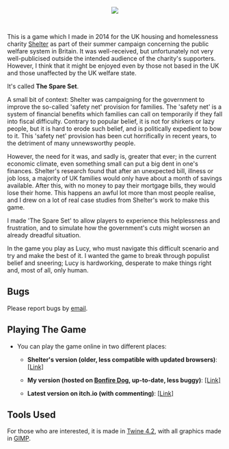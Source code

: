 <p align="center"><img src="https://camo.githubusercontent.com/e4bf0d5692e2cfda45d51f13fd6436df15f1498b/687474703a2f2f696664622e746164732e6f72672f73686f77696d6167653f69643d32253341363135" /></p><br />

This is a game which I made in 2014 for the UK housing and homelessness charity [Shelter](http://shelter.org.uk "Shelter") as part of their summer campaign concerning the public welfare system in Britain. It was well-received, but unfortunately not very well-publicised outside the intended audience of the charity's supporters. However, I think that it might be enjoyed even by those not based in the UK and those unaffected by the UK welfare state. 

It's called **The Spare Set**.

A small bit of context: Shelter was campaigning for the government to improve the so-called 'safety net' provision for families. The 'safety net' is a system of financial benefits which families can call on temporarily if they fall into fiscal difficulty. Contrary to popular belief, it is not for shirkers or lazy people, but it is hard to erode such belief, and is politically expedient to bow to it. This 'safety net' provision has been cut horrifically in recent years, to the detriment of many unnewsworthy people.

However, the need for it was, and sadly is, greater that ever; in the current economic climate, even something small can put a big dent in one's finances. Shelter's research found that after an unexpected bill, illness or job loss, a majority of UK families would only have about a month of savings available. After this, with no money to pay their mortgage bills, they would lose their home. This happens an awful lot more than most people realise, and I drew on a lot of real case studies from Shelter's work to make this game.  

I made 'The Spare Set' to allow players to experience this helplessness and frustration, and to simulate how the government's cuts might worsen an already dreadful situation.

In the game you play as Lucy, who must navigate this difficult scenario and try and make the best of it. I wanted the game to break through populist belief and sneering; Lucy is hardworking, desperate to make things right and, most of all, only human.     

Bugs
----
Please report bugs by [email](mailto:admin@bonfiredog.co.uk).

Playing The Game
----------------
* You can play the game online in two different places:

   * **Shelter's version (older, less compatible with updated browsers)**:       [[Link]](http://www.sheltercontent.org.uk/twine/The%20Spare%20Set.html)

  * **My version (hosted on [Bonfire Dog](http://bonfiredog.co.uk), up-to-date, less buggy)**:
  [[Link]](http://bonfiredog.co.uk/thespareset)

  * **Latest version on itch.io (with commenting)**:
  [[Link]](https://bonfiredog.itch.io/the-spare-set)

Tools Used 
----------

For those who are interested, it is made in [Twine 4.2](http://twinery.org), with all graphics made in [GIMP](http://gimp.org).
